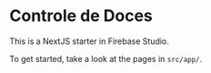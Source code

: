 # Controle de Doces

This is a NextJS starter in Firebase Studio.

To get started, take a look at the pages in `src/app/`.